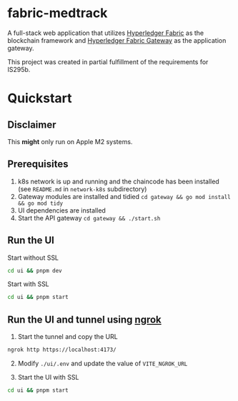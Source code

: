 # fabric-medtrack

A full-stack web application that utilizes [Hyperledger Fabric](https://github.com/hyperledger/fabric) as the blockchain framework and [Hyperledger Fabric Gateway](https://github.com/hyperledger/fabric-gateway/) as the application gateway.

This project was created in partial fulfillment of the requirements for IS295b.

# Quickstart

## Disclaimer

This __might__ only run on Apple M2 systems.

## Prerequisites

1. k8s network is up and running and the chaincode has been installed (see `README.md` in `network-k8s` subdirectory)
2. Gateway modules are installed and tidied `cd gateway && go mod install && go mod tidy`
3. UI dependencies are installed
4. Start the API gateway `cd gateway && ./start.sh`

## Run the UI

Start without SSL

```bash
cd ui && pnpm dev
```

Start with SSL

```bash
cd ui && pnpm start
```

## Run the UI and tunnel using [ngrok](https://ngrok.com/)

1. Start the tunnel and copy the URL

```bash
ngrok http https://localhost:4173/
```

2. Modify `./ui/.env` and update the value of `VITE_NGROK_URL`

3. Start the UI with SSL

```bash
cd ui && pnpm start
```